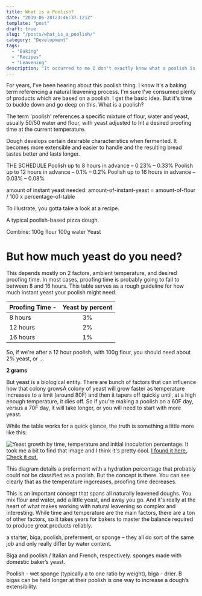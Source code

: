 ```yaml
---
title: What is a Poolish?
date: "2019-06-28T23:46:37.121Z"
template: "post"
draft: true
slug: "/posts/what_is_a_poolish/"
category: "Development"
tags:
  - "Baking"
  - "Recipes"
  - "Leavening"
description: "It occurred to me I don't exactly know what a poolish is. I have an idea. I think I've used one. But I should probably dig a little deeper."
---
```


For years, I've been hearing about this poolish thing. I know it's a baking term referencing a natural leavening process. I'm sure I've consumed plenty of products which are based on a poolish. I get the basic idea. But it's time to buckle down and go deep on this. What is a poolish?

The term 'poolish' references a specific mixture of flour, water and yeast, usually 50/50 water and flour, with yeast adjusted to hit a desired proofing time at the current temperature.

Dough develops certain desirable characteristics when fermented. It becomes more extensible and easier to handle and the resulting bread tastes better and lasts longer.

THE SCHEDULE
Poolish up to 8 hours in advance – 0.23% – 0.33%
Poolish up to 12 hours in advance – 0.1% – 0.2%
Poolish up to 16 hours in advance – 0.03% – 0.08%

amount of instant yeast needed:
amount-of-instant-yeast = amount-of-flour / 100 x percentage-of-table

To illustrate, you gotta take a look at a recipe.

A typical poolish-based pizza dough.

Combine:
100g flour
100g water
Yeast

# But how much yeast do you need?

This depends mostly on 2 factors, ambient temperature, and desired proofing time. In most cases, proofing time is probably going to fall to between 8 and 16 hours. This table serves as a rough guideline for how much instant yeast your poolish might need.

| Proofing Time  - | Yeast by percent |
|----|:---:|
| 8 hours | 3% |
| 12 hours | 2% |
| 16 hours | 1% |

So, if we're after a 12 hour poolish, with 100g flour, you should need about 2% yeast, or ...

**2 grams**

But yeast is a biological entity. There are bunch of factors that can influence how that colony growsA colony of yeast will grow faster as temperature increases to a limit (around 80F) and then it tapers off quickly until, at a high enough temperature, it dies off. So if you're making a poolish on a 60F day, versus a 70F day, it will take longer, or you will need to start with more yeast.

While the table works for a quick glance, the truth is something a little more like this:

![Yeast growth by time, temperature and initial inoculation percentage.](/media/fermentation_chart.png "Yeast Growth Chart")
It took me a bit to find that image and I think it's pretty cool. [I found it here. Check it out.](https://gardenandeats.wordpress.com/2014/06/25/tartine-bread-the-elusive-float-test/)

This diagram details a preferment with a hydration percentage that probably could not be classified as a poolish. But the concept is there. You can see clearly that as the temperature ingcreases, proofing time decreases.

This is an important concept that spans all naturally leavened doughs. You mix flour and water, add a little yeast, and away you go. And it's really at the heart of what makes working with natural leavening so complex and interesting. While time and temperature are the main factors, there are a ton of other factors, so it takes years for bakers to master the balance required to produce great products reliably.

a starter, biga, poolish, preferment, or sponge – they all do sort of the same job and only really differ by water content.

Biga and poolish / Italian and French, respectively.
sponges made with domestic baker’s yeast.

Poolish - wet sponge (typically a to one ratio by weight),
biga - drier. B
bigas can be held longer at their
poolish is one way to increase a dough’s extensibility.
